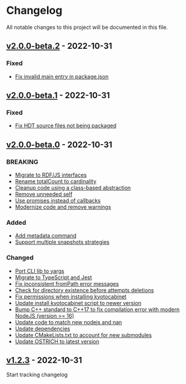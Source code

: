 # Changelog
All notable changes to this project will be documented in this file.

<a name="v2.0.0-beta.2"></a>
## [v2.0.0-beta.2](https://github.com/rdfostrich/ostrich-node/compare/v2.0.0-beta.1...v2.0.0-beta.2) - 2022-10-31

### Fixed
* [Fix invalid main entry in package.json](https://github.com/rdfostrich/ostrich-node/commit/473e05b397311d514d559b32c7f1c1bd669d23d5)

<a name="v2.0.0-beta.1"></a>
## [v2.0.0-beta.1](https://github.com/rdfostrich/ostrich-node/compare/v2.0.0-beta.0...v2.0.0-beta.1) - 2022-10-31

### Fixed
* [Fix HDT source files not being packaged](https://github.com/rdfostrich/ostrich-node/commit/14505fd72c23f3382c4111e02002ff6139662ea0)

<a name="v2.0.0-beta.0"></a>
## [v2.0.0-beta.0](https://github.com/rdfostrich/ostrich-node/compare/1.0.0...v2.0.0-beta.0) - 2022-10-31

### BREAKING
* [Migrate to RDF/JS interfaces](https://github.com/rdfostrich/ostrich-node/commit/57dd03ff621c42529dc2d173b3c75a2785b21335)
* [Rename totalCount to cardinality](https://github.com/rdfostrich/ostrich-node/commit/39d43f3eb05b2cbfdee5cc4a460311621ce72e56)
* [Cleanup code using a class-based abstraction](https://github.com/rdfostrich/ostrich-node/commit/0428d2b7755c9b4bbc859ff9135bfb8a1efd2c3c)
* [Remove unneeded self](https://github.com/rdfostrich/ostrich-node/commit/f83b3fefa607f5d79d60053cb379055ce334ec2f)
* [Use promises instead of callbacks](https://github.com/rdfostrich/ostrich-node/commit/58774cfa9f45ffb33186663f8b1044e7b8c41aa0)
* [Modernize code and remove warnings](https://github.com/rdfostrich/ostrich-node/commit/131a8986eefd826971c38ef2292b1a0262895925)

### Added
* [Add metadata command](https://github.com/rdfostrich/ostrich-node/commit/ec85a8e7d9a03e8c8010fcde1e9e85aa8f1750b6)
* [Support multiple snapshots strategies](https://github.com/rdfostrich/ostrich-node/commit/61850a1a159fc46146bab7071759301983594f09)

### Changed
* [Port CLI lib to yargs](https://github.com/rdfostrich/ostrich-node/commit/25e06cdd8d17d1385f7a6e7be612b00fed3657a0)
* [Migrate to TypeScript and Jest](https://github.com/rdfostrich/ostrich-node/commit/a69aed840ac67177a86890cf7997681eb1acae30)
* [Fix inconsistent fromPath error messages](https://github.com/rdfostrich/ostrich-node/commit/7912cbcf595d244f3faed2f769a5b46476dae83b)
* [Check for directory existence before attempts deletions](https://github.com/rdfostrich/ostrich-node/commit/8e8e1ac32e6ab989a85067b6d2ae92554db9a5cf)
* [Fix permissions when installing kyotocabinet](https://github.com/rdfostrich/ostrich-node/commit/84125a713ef68d45edae893ec0879660f8d60291)
* [Update install kyotocabinet script to newer version](https://github.com/rdfostrich/ostrich-node/commit/97dbba1516faf2f84d064a2307ffb0da3165d200)
* [Bump C++ standard to C++17 to fix compilation error with modern NodeJS (version >= 16)](https://github.com/rdfostrich/ostrich-node/commit/68f3231237cf32585a415914baf5135b8b837cdb)
* [Update code to match new nodejs and nan](https://github.com/rdfostrich/ostrich-node/commit/5dcc01d11a5b09605159d8bf3a8eef4ab1a2d346)
* [Update dependencies](https://github.com/rdfostrich/ostrich-node/commit/a6919f911163e832696684a702a875031a30d605)
* [Update CMakeLists.txt to account for new submodules](https://github.com/rdfostrich/ostrich-node/commit/140873c6c66a03080e9c2e4e271dcdaabe5c37d7)
* [Update OSTRICH to latest version](https://github.com/rdfostrich/ostrich-node/commit/85fd31e066ca12e1be8af6966529f73d6e576dbe)

<a name="v1.2.3"></a>
## [v1.2.3](https://github.com/rdfostrich/ostrich-node/compare/1.0.0...v1.2.3) - 2022-10-31

Start tracking changelog
